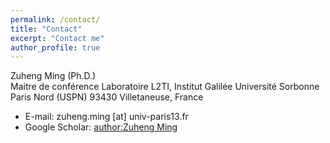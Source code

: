 ```yaml
---
permalink: /contact/
title: "Contact"
excerpt: "Contact me"
author_profile: true
---
```


Zuheng Ming (Ph.D.)  
Maitre de conférence
Laboratoire L2TI, Institut Galilée
Université Sorbonne Paris Nord (USPN)
93430 Villetaneuse, France

* E-mail: zuheng.ming [at] univ-paris13.fr
* Google Scholar: [author:Zuheng Ming](https://scholar.google.fr/citations?user=8u735mcAAAAJ&hl=en)
